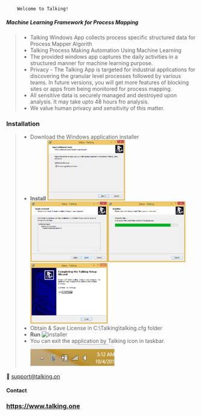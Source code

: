		Welcome to Talking!

##### Machine Learning Framework for Process Mapping

 > - Talking Windows App collects process specific structured data for Process Mapper Algorith
> - Talking Process Making Automation Using Machine Learning
> - The provided windows app captures the daily activities in a structured manner for machine learning purpose.
> - Privacy - The Talking App is targeted for industrial applications for discovering the granular level processes followed by various teams. In future versions, you will get more features of blocking sites or apps from being monitored for process mapping.
> -  All sensitive data is securely managed and destroyed upon analysis. It may take upto 48 hours fro analysis.
> -  We value human privacy and sensitivity of this matter.

### Installation

> -  Download the Windows application installer
> - **Install**  <img src="images/ins1.png" alt="installer" height="160"><img src="images/ins2.png" alt="installer" height="160"><img src="images/ins3.png" alt="installer" height="160"><img src="images/ins4.png" alt="installer" height="160">
> - Obtain & Save License in C:\Talking\talking.cfg folder
> -  **Run** <img src="images/dticon.png" alt="installer" height="160">
> - You can exit the application by Talking icon in taskbar. <img src="images/tray.png" alt="installer" height="60">



:email: support@talking.on

#### Contact
### https://www.talking.one
